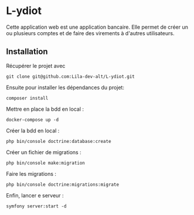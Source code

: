 # L-ydiot
 Cette application web est une application bancaire. Elle permet de créer un ou plusieurs comptes et de faire des virements à d'autres utilisateurs. 


## Installation

Récupérer le projet avec 

```git clone git@github.com:Lila-dev-alt/L-ydiot.git ```

Ensuite pour installer les dépendances du projet:

```composer install```

Mettre en place la bdd en local :

``` docker-compose up -d ```

Créer la bdd en local :

``` php bin/console doctrine:database:create ```

Créer un fichier de migrations :

```php bin/console make:migration```

Faire les migrations :

```php bin/console doctrine:migrations:migrate```

Enfin, lancer e serveur :

```symfony server:start -d```


